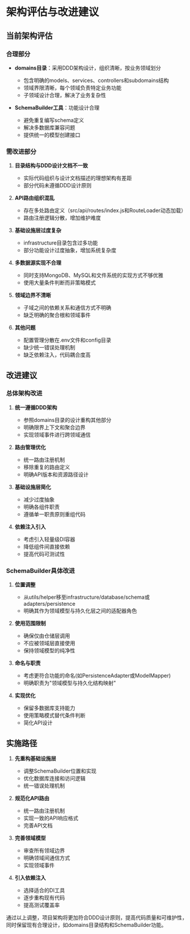 # 架构评估与改进建议

## 当前架构评估

### 合理部分

- **domains目录**：采用DDD架构设计，组织清晰，按业务领域划分
  - 包含明确的models、services、controllers和subdomains结构
  - 领域界限清晰，每个领域负责特定业务功能
  - 子领域设计合理，解决了业务复杂性

- **SchemaBuilder工具**：功能设计合理
  - 避免重复编写schema定义
  - 解决多数据库兼容问题
  - 提供统一的模型创建接口

### 需改进部分

1. **目录结构与DDD设计文档不一致**
   - 实际代码组织与设计文档描述的理想架构有差距
   - 部分代码未遵循DDD设计原则

2. **API路由组织混乱**
   - 存在多处路由定义（src/api/routes/index.js和RouteLoader动态加载）
   - 路由注册逻辑分散，增加维护难度

3. **基础设施层过度复杂**
   - infrastructure目录包含过多功能
   - 部分功能设计过度抽象，增加系统复杂度

4. **多数据源实现不合理**
   - 同时支持MongoDB、MySQL和文件系统的实现方式不够优雅
   - 使用大量条件判断而非策略模式

5. **领域边界不清晰**
   - 子域之间的依赖关系和通信方式不明确
   - 缺乏明确的聚合根和领域事件

6. **其他问题**
   - 配置管理分散在.env文件和config目录
   - 缺少统一错误处理机制
   - 缺乏依赖注入，代码耦合度高

## 改进建议

### 总体架构改进

1. **统一遵循DDD架构**
   - 参照domains目录的设计重构其他部分
   - 明确限界上下文和聚合边界
   - 实现领域事件进行跨领域通信

2. **路由管理优化**
   - 统一路由注册机制
   - 移除重复的路由定义
   - 明确API版本和资源路径设计

3. **基础设施层简化**
   - 减少过度抽象
   - 明确各组件职责
   - 遵循单一职责原则重组代码

4. **依赖注入引入**
   - 考虑引入轻量级DI容器
   - 降低组件间直接依赖
   - 提高代码可测试性

### SchemaBuilder具体改进

1. **位置调整**
   - 从utils/helper移至infrastructure/database/schema或adapters/persistence
   - 明确其作为领域模型与持久化层之间的适配器角色

2. **使用范围限制**
   - 确保仅由仓储层调用
   - 不应被领域层直接使用
   - 保持领域模型的纯净性

3. **命名与职责**
   - 考虑更符合功能的命名(如PersistenceAdapter或ModelMapper)
   - 明确职责为"领域模型与持久化结构映射"

4. **实现优化**
   - 保留多数据库支持能力
   - 使用策略模式替代条件判断
   - 简化API设计

## 实施路径

1. **先重构基础设施层**
   - 调整SchemaBuilder位置和实现
   - 优化数据库连接和访问逻辑
   - 统一错误处理机制

2. **规范化API路由**
   - 统一路由注册机制
   - 实现一致的API响应格式
   - 完善API文档

3. **完善领域模型**
   - 审查所有领域边界
   - 明确领域间通信方式
   - 实现领域事件

4. **引入依赖注入**
   - 选择适合的DI工具
   - 逐步重构现有代码
   - 提高测试覆盖率

通过以上调整，项目架构将更加符合DDD设计原则，提高代码质量和可维护性，同时保留现有合理设计，如domains目录结构和SchemaBuilder功能。 